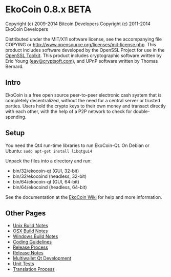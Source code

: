 EkoCoin 0.8.x BETA
====================

Copyright (c) 2009-2014 Bitcoin Developers
Copyright (c) 2011-2014 EkoCoin Developers

Distributed under the MIT/X11 software license, see the accompanying
file COPYING or http://www.opensource.org/licenses/mit-license.php.
This product includes software developed by the OpenSSL Project for use in the [OpenSSL Toolkit](http://www.openssl.org/). This product includes
cryptographic software written by Eric Young ([eay@cryptsoft.com](mailto:eay@cryptsoft.com)), and UPnP software written by Thomas Bernard.


Intro
---------------------
EkoCoin is a free open source peer-to-peer electronic cash system that is
completely decentralized, without the need for a central server or trusted
parties.  Users hold the crypto keys to their own money and transact directly
with each other, with the help of a P2P network to check for double-spending.


Setup
---------------------
You need the Qt4 run-time libraries to run EkoCoin-Qt. On Debian or Ubuntu:
	`sudo apt-get install libqtgui4`

Unpack the files into a directory and run:

- bin/32/ekocoin-qt (GUI, 32-bit)
- bin/32/ekocoind (headless, 32-bit)
- bin/64/ekocoin-qt (GUI, 64-bit)
- bin/64/ekocoind (headless, 64-bit)

See the documentation at the [EkoCoin Wiki](http://ekocoin.info)
for help and more information.


Other Pages
---------------------
- [Unix Build Notes](build-unix.md)
- [OSX Build Notes](build-osx.md)
- [Windows Build Notes](build-msw.md)
- [Coding Guidelines](coding.md)
- [Release Process](release-process.md)
- [Release Notes](release-notes.md)
- [Multiwallet Qt Development](multiwallet-qt.md)
- [Unit Tests](unit-tests.md)
- [Translation Process](translation_process.md)
